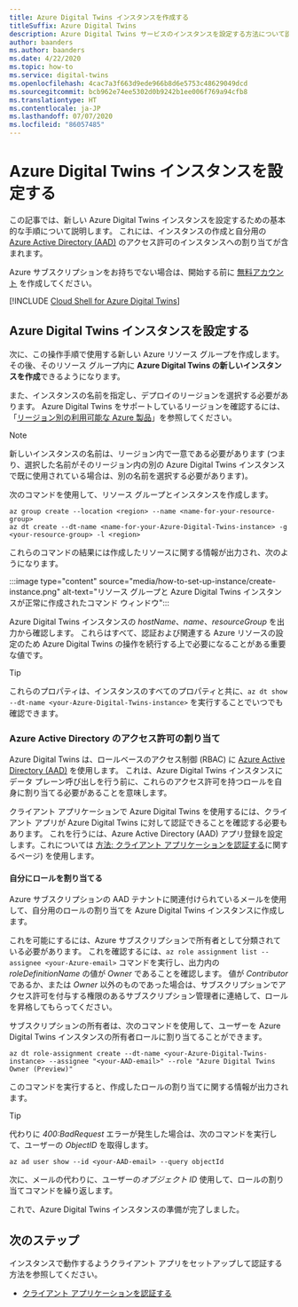 ```yaml
---
title: Azure Digital Twins インスタンスを作成する
titleSuffix: Azure Digital Twins
description: Azure Digital Twins サービスのインスタンスを設定する方法について説明します。
author: baanders
ms.author: baanders
ms.date: 4/22/2020
ms.topic: how-to
ms.service: digital-twins
ms.openlocfilehash: 4cac7a3f663d9ede966b8d6e5753c48629049dcd
ms.sourcegitcommit: bcb962e74ee5302d0b9242b1ee006f769a94cfb8
ms.translationtype: HT
ms.contentlocale: ja-JP
ms.lasthandoff: 07/07/2020
ms.locfileid: "86057485"
---
```

# <a name="set-up-an-azure-digital-twins-instance"></a>Azure Digital Twins インスタンスを設定する

この記事では、新しい Azure Digital Twins インスタンスを設定するための基本的な手順について説明します。 これには、インスタンスの作成と自分用の [Azure Active Directory (AAD)](../active-directory/fundamentals/active-directory-whatis.md) のアクセス許可のインスタンスへの割り当てが含まれます。

Azure サブスクリプションをお持ちでない場合は、開始する前に [無料アカウント](https://azure.microsoft.com/free/?WT.mc_id=A261C142F) を作成してください。

[!INCLUDE [Cloud Shell for Azure Digital Twins](../../includes/digital-twins-cloud-shell.md)]

## <a name="set-up-an-azure-digital-twins-instance"></a>Azure Digital Twins インスタンスを設定する

次に、この操作手順で使用する新しい Azure リソース グループを作成します。 その後、そのリソース グループ内に **Azure Digital Twins の新しいインスタンスを作成**できるようになります。 

また、インスタンスの名前を指定し、デプロイのリージョンを選択する必要があります。 Azure Digital Twins をサポートしているリージョンを確認するには、「[リージョン別の利用可能な Azure 製品](https://azure.microsoft.com/global-infrastructure/services/?products=digital-twins)」を参照してください。

>[!NOTE]
> 新しいインスタンスの名前は、リージョン内で一意である必要があります (つまり、選択した名前がそのリージョン内の別の Azure Digital Twins インスタンスで既に使用されている場合は、別の名前を選択する必要があります)。

次のコマンドを使用して、リソース グループとインスタンスを作成します。

```azurecli
az group create --location <region> --name <name-for-your-resource-group>
az dt create --dt-name <name-for-your-Azure-Digital-Twins-instance> -g <your-resource-group> -l <region>
```

これらのコマンドの結果には作成したリソースに関する情報が出力され、次のようになります。

:::image type="content" source="media/how-to-set-up-instance/create-instance.png" alt-text="リソース グループと Azure Digital Twins インスタンスが正常に作成されたコマンド ウィンドウ":::

Azure Digital Twins インスタンスの *hostName*、*name*、*resourceGroup* を出力から確認します。 これらはすべて、認証および関連する Azure リソースの設定のため Azure Digital Twins の操作を続行する上で必要になることがある重要な値です。

> [!TIP]
> これらのプロパティは、インスタンスのすべてのプロパティと共に、`az dt show --dt-name <your-Azure-Digital-Twins-instance>` を実行することでいつでも確認できます。

### <a name="assign-azure-active-directory-permissions"></a>Azure Active Directory のアクセス許可の割り当て

Azure Digital Twins は、ロールベースのアクセス制御 (RBAC) に [Azure Active Directory (AAD)](../active-directory/fundamentals/active-directory-whatis.md) を使用します。 これは、Azure Digital Twins インスタンスにデータ プレーン呼び出しを行う前に、これらのアクセス許可を持つロールを自身に割り当てる必要があることを意味します。

クライアント アプリケーションで Azure Digital Twins を使用するには、クライアント アプリが Azure Digital Twins に対して認証できることを確認する必要もあります。 これを行うには、Azure Active Directory (AAD) アプリ登録を設定します。これについては [方法: クライアント アプリケーションを認証する](how-to-authenticate-client.md)に関するページ) を使用します。

#### <a name="assign-yourself-a-role"></a>自分にロールを割り当てる

Azure サブスクリプションの AAD テナントに関連付けられているメールを使用して、自分用のロールの割り当てを Azure Digital Twins インスタンスに作成します。 

これを可能にするには、Azure サブスクリプションで所有者として分類されている必要があります。 これを確認するには、`az role assignment list --assignee <your-Azure-email>` コマンドを実行し、出力内の *roleDefinitionName* の値が *Owner* であることを確認します。 値が *Contributor* であるか、または *Owner* 以外のものであった場合は、サブスクリプションでアクセス許可を付与する権限のあるサブスクリプション管理者に連絡して、ロールを昇格してもらってください。

サブスクリプションの所有者は、次のコマンドを使用して、ユーザーを Azure Digital Twins インスタンスの所有者ロールに割り当てることができます。

```azurecli
az dt role-assignment create --dt-name <your-Azure-Digital-Twins-instance> --assignee "<your-AAD-email>" --role "Azure Digital Twins Owner (Preview)"
```

このコマンドを実行すると、作成したロールの割り当てに関する情報が出力されます。

> [!TIP]
> 代わりに *400:BadRequest* エラーが発生した場合は、次のコマンドを実行して、ユーザーの *ObjectID* を取得します。
> ```azurecli
> az ad user show --id <your-AAD-email> --query objectId
> ```
> 次に、メールの代わりに、ユーザーの*オブジェクト ID* 使用して、ロールの割り当てコマンドを繰り返します。

これで、Azure Digital Twins インスタンスの準備が完了しました。

## <a name="next-steps"></a>次のステップ

インスタンスで動作するようクライアント アプリをセットアップして認証する方法を参照してください。
* [クライアント アプリケーションを認証する](how-to-authenticate-client.md)
